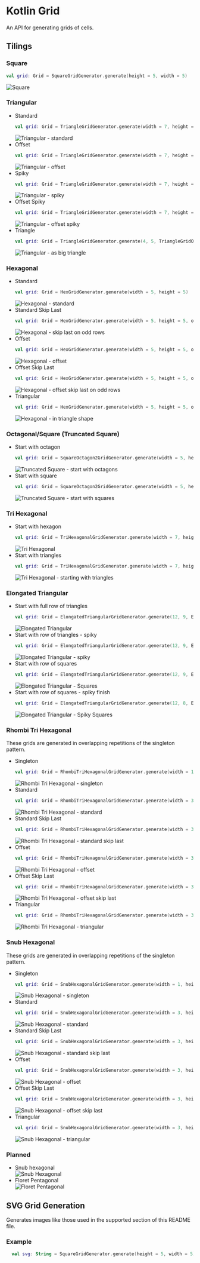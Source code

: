 # Kotlin Grid

An API for generating grids of cells. 

## Tilings

### Square

```kotlin
val grid: Grid = SquareGridGenerator.generate(height = 5, width = 5)
```
![Square](examples/square.svg.png)

### Triangular

* Standard
  ```kotlin
  val grid: Grid = TriangleGridGenerator.generate(width = 7, height = 4)
  ```
  ![Triangular - standard](examples/triangular.svg.png)
* Offset
  ```kotlin
  val grid: Grid = TriangleGridGenerator.generate(width = 7, height = 4, option = TriangleGridOption.OFFSET)
  ```
  ![Triangular - offset](examples/triangular_offset.svg.png)
* Spiky
  ```kotlin
  val grid: Grid = TriangleGridGenerator.generate(width = 7, height = 4, option = TriangleGridOption.SPIKY)
  ```
  ![Triangular - spiky](examples/triangular_spiky.svg.png)
* Offset Spiky
  ```kotlin
  val grid: Grid = TriangleGridGenerator.generate(width = 7, height = 4, option = TriangleGridOption.OFFSET_SPIKY)
  ```
  ![Triangular - offset spiky](examples/triangular_offset_spiky.svg.png)
* Triangle
  ```kotlin
  val grid: Grid = TriangleGridGenerator.generate(4, 5, TriangleGridOption.TRIANGLE)
  ```
  ![Triangular - as big triangle](examples/triangular_triangle.svg.png)

### Hexagonal

* Standard
  ```kotlin
  val grid: Grid = HexGridGenerator.generate(width = 5, height = 5)
  ```
  ![Hexagonal - standard](examples/hexagonal_standard.svg.png)
* Standard Skip Last
  ```kotlin
  val grid: Grid = HexGridGenerator.generate(width = 5, height = 5, option = HexGridOption.STANDARD_SKIP_LAST)
  ```
  ![Hexagonal - skip last on odd rows](examples/hexagonal_standard_skip_last.svg.png)
* Offset
  ```kotlin
  val grid: Grid = HexGridGenerator.generate(width = 5, height = 5, option = HexGridOption.OFFSET)
  ```
  ![Hexagonal - offset](examples/hexagonal_offset.svg.png)
* Offset Skip Last
  ```kotlin
  val grid: Grid = HexGridGenerator.generate(width = 5, height = 5, option = HexGridOption.OFFSET_SKIP_LAST)
  ```
  ![Hexagonal - offset skip last on odd rows](examples/hexagonal_offset_skip_last.svg.png)
* Triangular
  ```kotlin
  val grid: Grid = HexGridGenerator.generate(width = 5, height = 5, option = HexGridOption.TRIANGLE)
  ```
  ![Hexagonal - in triangle shape](examples/hexagonal_triangle.svg.png)

### Octagonal/Square (Truncated Square)

* Start with octagon
  ```kotlin
  val grid: Grid = SquareOctagon2GridGenerator.generate(width = 5, height = 5, option = SquareOctagon2GridOption.START_OCTAGON)
  ```
  ![Truncated Square - start with octagons](examples/truncated_square_start_octagon.svg.png)
* Start with square
  ```kotlin
  val grid: Grid = SquareOctagon2GridGenerator.generate(width = 5, height = 5, option = SquareOctagon2GridOption.START_SQUARE)
  ```
  ![Truncated Square - start with squares](examples/truncated_square_start_square.svg.png)

### Tri Hexagonal

* Start with hexagon
  ```kotlin
  val grid: Grid = TriHexagonalGridGenerator.generate(width = 7, height = 5, option = SquareOctagon2GridOption.START_HEXAGON)
  ```
  ![Tri Hexagonal](examples/triHexagonal.svg.png)
* Start with triangles
  ```kotlin
  val grid: Grid = TriHexagonalGridGenerator.generate(width = 7, height = 5, option = SquareOctagon2GridOption.START_TRIANGLES)
  ```
  ![Tri Hexagonal - starting with triangles](examples/triHexagonal_triangles.svg.png)

### Elongated Triangular

* Start with full row of triangles
  ```kotlin
  val grid: Grid = ElongatedTriangularGridGenerator.generate(12, 9, ElongatedTriangularGridOption.START_TRIANGLES_FULL)
  ```
  ![Elongated Triangular](examples/elongated_triangular_start_triangles_full.svg.png)
* Start with row of triangles - spiky
  ```kotlin
  val grid: Grid = ElongatedTriangularGridGenerator.generate(12, 9, ElongatedTriangularGridOption.START_TRIANGLES_SPIKY)
  ```
  ![Elongated Triangular - spiky](examples/elongated_triangular_start_triangles_spiky.svg.png)
* Start with row of squares
  ```kotlin
  val grid: Grid = ElongatedTriangularGridGenerator.generate(12, 9, ElongatedTriangularGridOption.START_TRIANGLES_FULL)
  ```
  ![Elongated Triangular - Squares](examples/elongated_triangular_start_squares_full.svg.png)
* Start with row of squares - spiky finish
  ```kotlin
  val grid: Grid = ElongatedTriangularGridGenerator.generate(12, 8, ElongatedTriangularGridOption.START_TRIANGLES_SPIKY)
  ```
  ![Elongated Triangular - Spiky Squares](examples/elongated_triangular_start_squares_spiky.svg.png)

### Rhombi Tri Hexagonal

These grids are generated in overlapping repetitions of the singleton pattern.
* Singleton
  ```kotlin
  val grid: Grid = RhombiTriHexagonalGridGenerator.generate(width = 1, height = 1)
  ```
  ![Rhombi Tri Hexagonal - singleton](examples/rhombiTriHexagonal_singleton.svg.png)
* Standard
  ```kotlin
  val grid: Grid = RhombiTriHexagonalGridGenerator.generate(width = 3, height = 3)
  ```
  ![Rhombi Tri Hexagonal - standard](examples/rhombiTriHexagonal.svg.png)
* Standard Skip Last
  ```kotlin
  val grid: Grid = RhombiTriHexagonalGridGenerator.generate(width = 3, height = 3, RhombiTriHexagonalGridOption.STANDARD_SKIP_LAST)
  ```
  ![Rhombi Tri Hexagonal - standard skip last](examples/rhombiTriHexagonal_skip_last.svg.png)
* Offset
  ```kotlin
  val grid: Grid = RhombiTriHexagonalGridGenerator.generate(width = 3, height = 3, RhombiTriHexagonalGridOption.OFFSET)
  ```
  ![Rhombi Tri Hexagonal - offset](examples/rhombiTriHexagonal_offset.svg.png)
* Offset Skip Last
  ```kotlin
  val grid: Grid = RhombiTriHexagonalGridGenerator.generate(width = 3, height = 3, RhombiTriHexagonalGridOption.OFFSET_SKIP_LAST)
  ```
  ![Rhombi Tri Hexagonal - offset skip last](examples/rhombiTriHexagonal_offset_skip_last.svg.png)
* Triangular
  ```kotlin
  val grid: Grid = RhombiTriHexagonalGridGenerator.generate(width = 3, height = 3, RhombiTriHexagonalGridOption.TRIANGLE)
  ```
  ![Rhombi Tri Hexagonal - triangular](examples/rhombiTriHexagonal_triangle.svg.png)

### Snub Hexagonal

  These grids are generated in overlapping repetitions of the singleton pattern.
* Singleton
  ```kotlin
  val grid: Grid = SnubHexagonalGridGenerator.generate(width = 1, height = 1)
  ```
  ![Snub Hexagonal - singleton](examples/snubHexagonal_singleton.svg.png)
* Standard
  ```kotlin
  val grid: Grid = SnubHexagonalGridGenerator.generate(width = 3, height = 3)
  ```
  ![Snub Hexagonal - standard](examples/snubHexagonal.svg.png)
* Standard Skip Last
  ```kotlin
  val grid: Grid = SnubHexagonalGridGenerator.generate(width = 3, height = 3, SnubHexagonalGridOption.STANDARD_SKIP_LAST)
  ```
  ![Snub Hexagonal - standard skip last](examples/snubHexagonal_skip_last.svg.png)
* Offset
  ```kotlin
  val grid: Grid = SnubHexagonalGridGenerator.generate(width = 3, height = 3, SnubHexagonalGridOption.OFFSET)
  ```
  ![Snub Hexagonal - offset](examples/snubHexagonal_offset.svg.png)
* Offset Skip Last
  ```kotlin
  val grid: Grid = SnubHexagonalGridGenerator.generate(width = 3, height = 3, SnubHexagonalGridOption.OFFSET_SKIP_LAST)
  ```
  ![Snub Hexagonal - offset skip last](examples/snubHexagonal_offset_skip_last.svg.png)
* Triangular
  ```kotlin
  val grid: Grid = SnubHexagonalGridGenerator.generate(width = 3, height = 3, SnubHexagonalGridOption.TRIANGLE)
  ```
  ![Snub Hexagonal - triangular](examples/snubHexagonal_triangle.svg.png)

### Planned
* Snub hexagonal  
  ![Snub Hexagonal](https://upload.wikimedia.org/wikipedia/commons/thumb/5/5f/Academ_Periodic_tiling_where_eighteen_triangles_encircle_each_hexagon.svg/120px-Academ_Periodic_tiling_where_eighteen_triangles_encircle_each_hexagon.svg.svg.png)
* Floret Pentagonal  
  ![Floret Pentagonal](https://upload.wikimedia.org/wikipedia/commons/thumb/7/74/Tiling_Dual_Semiregular_V3-3-3-3-6_Floret_Pentagonal.svg/120px-Tiling_Dual_Semiregular_V3-3-3-3-6_Floret_Pentagonal.svg.svg.png)

## SVG Grid Generation

Generates images like those used in the supported section of this README file.

### Example

```kotlin
  val svg: String = SquareGridGenerator.generate(height = 5, width = 5).toSvg()
```
